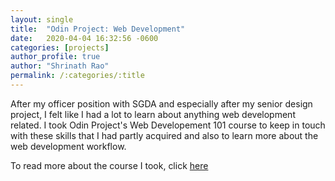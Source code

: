```yaml
---
layout: single
title:  "Odin Project: Web Development"
date:   2020-04-04 16:32:56 -0600
categories: [projects] 
author_profile: true
author: "Shrinath Rao"
permalink: /:categories/:title
---
```


After my officer position with SGDA and especially after my senior design project, I felt like I had a lot to learn about anything web development related. I took Odin Project's Web Developement 101 course to keep in touch with these skills that I had partly acquired and also to learn more about the web development workflow.

To read more about the course I took, click <a href = "https://www.theodinproject.com/home">here</a>

